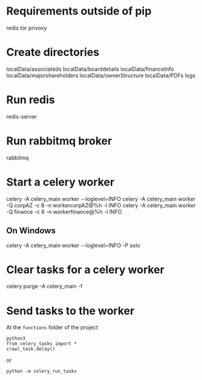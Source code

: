 # Requirements outside of pip
redis
tor
privoxy

# Create directories
localData/associateds
localData/boarddetails
localData/financeInfo
localData/majorshareholders
localData/ownerStructure
localData/PDFs
logs

# Run redis
redis-server

# Run rabbitmq broker
rabbitmq

# Start a celery worker
celery -A celery_main worker --loglevel=INFO
celery -A celery_main worker -Q corpAZ -c 8 -n workercorpAZ@%h -l INFO
celery -A celery_main worker -Q finance -c 8 -n workerfinance@%h -l INFO
## On Windows
celery -A celery_main worker --loglevel=INFO -P solo

# Clear tasks for a celery worker
celery purge -A celery_main -f

# Send tasks to the worker
At the `functions` folder of the project
```
python3
from celery_tasks import *
crawl_task.delay()
```
or
```
python -m celery_run_tasks
```
